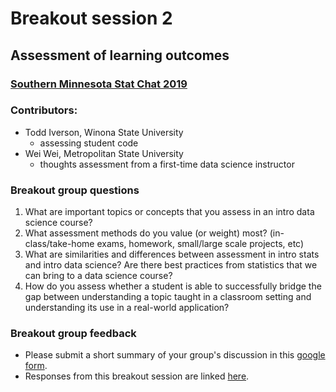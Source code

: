 # Breakout session 2 
## Assessment of learning outcomes
### [Southern Minnesota Stat Chat 2019](https://datasciencematerials.github.io/SoMN_StatChat_2019/)

### Contributors:

- Todd Iverson, Winona State University
    - assessing student code
- Wei Wei, Metropolitan  State University 
    - thoughts assessment from a first-time data science instructor
    
### Breakout group questions

1. What are important topics or concepts that you assess in an intro data science course? 
2. What assessment methods do you value (or weight) most? (in-class/take-home exams, homework, small/large scale projects, etc)
3. What are similarities and differences between assessment in intro stats and intro data science? Are there best practices from statistics that we can bring to a data science course?
4. How do you assess whether a student is able to successfully bridge the gap between understanding a topic taught in a classroom setting and understanding its use in a real-world application?

### Breakout group feedback

 - Please submit a short summary of your group's discussion in this [google form](https://forms.gle/S6G7dHLaodgtRFAZ6).
 - Responses from this breakout session are linked [here]().
